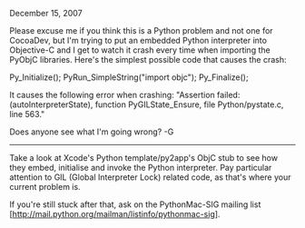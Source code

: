 December 15, 2007

Please excuse me if you think this is a Python problem and not one for CocoaDev, but I'm trying to put an embedded Python interpreter into Objective-C and I get to watch it crash every time when importing the PyObjC libraries.  Here's the simplest possible code that causes the crash:
    
Py_Initialize();
PyRun_SimpleString("import objc");
Py_Finalize();


It causes the following error when crashing: "Assertion failed: (autoInterpreterState), function PyGILState_Ensure, file Python/pystate.c, line 563."

Does anyone see what I'm going wrong? -G

----

Take a look at Xcode's Python template/py2app's ObjC stub to see how they embed, initialise and invoke the Python interpreter. Pay particular attention to GIL (Global Interpreter Lock) related code, as that's where your current problem is.

If you're still stuck after that, ask on the PythonMac-SIG mailing list [http://mail.python.org/mailman/listinfo/pythonmac-sig].
